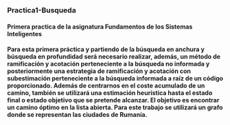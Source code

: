 ### Practica1-Busqueda
#### Primera practica de la asignatura Fundamentos de los Sistemas Inteligentes
#### Para esta primera práctica y partiendo de la búsqueda en anchura y búsqueda en profundidad será necesario realizar, además, un método de ramificación y acotación perteneciente a la búsqueda no informada y posteriormente una estrategia de ramificación y acotación con subestimación perteneciente a la búsqueda informada a raíz de un código proporcionado. Además de centrarnos en el coste acumulado de un camino, también se utilizará una estimación heurística hasta el estado final o estado objetivo que se pretende alcanzar. El objetivo es encontrar un camino óptimo en la lista abierta. Para este trabajo se utilizará un grafo donde se representan las ciudades de Rumanía.
